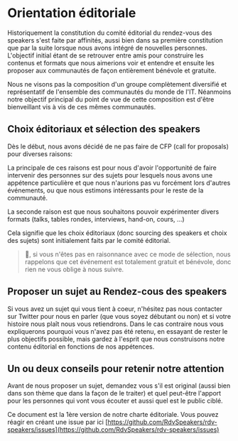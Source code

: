 # Orientation éditoriale

Historiquement la constitution du comité éditorial du rendez-vous des speakers s'est faite par affinités, aussi bien dans sa première constitution que par la suite lorsque nous avons intégré de nouvelles personnes. L'objectif initial étant de se retrouver entre amis pour construire les contenus et formats que nous aimerions voir et entendre et ensuite les proposer aux communautés de façon entièrement bénévole et gratuite. 

Nous ne visons pas la composition d'un groupe complètement diversifié et représentatif de l'ensemble des communautés du monde de l'IT. Néanmoins notre objectif principal du point de vue de cette composition est d'être bienveillant vis à vis de ces mêmes communautés.

## Choix éditoriaux et sélection des speakers

Dès le début, nous avons décidé de ne pas faire de CFP (call for proposals) pour diverses raisons: 

La principale de ces raisons est pour nous d'avoir l'opportunité de faire intervenir des personnes sur des sujets pour lesquels nous avons une appétence particulière et que nous n'aurions pas vu forcément lors d'autres événements, ou que nous estimons intéressants pour le reste de la communauté.

La seconde raison est que nous souhaitons pouvoir expérimenter divers formats (talks, tables rondes, interviews, hand-on, cours, ...)

Cela signifie que les choix éditoriaux (donc sourcing des speakers et choix des sujets) sont initialement faits par le comité éditorial.

> 👋, si vous n'êtes pas en raisonnance avec ce mode de sélection, nous rappelons que cet événement est totalement gratuit et bénévole, donc rien ne vous oblige à nous suivre.

## Proposer un sujet au Rendez-cous des speakers

Si vous avez un sujet qui vous tient à coeur, n'hésitez pas nous contacter sur Twitter pour nous en parler (que vous soyez débutant ou non) et si votre histoire nous plaît nous vous retiendrons. Dans le cas contraire nous vous expliquerons pourquoi vous n'avez pas été retenu, en essayant de rester le plus objectifs possible, mais gardez à l'esprit que nous construisons notre contenu éditorial en fonctions de nos appétences.

## Un ou deux conseils pour retenir notre attention

Avant de nous proposer un sujet, demandez vous s'il est original (aussi bien dans son thème que dans la façon de le traiter) et quel peut-être l'apport pour les personnes qui vont vous écouter et aussi quel est le public ciblé.

Ce document est la 1ère version de notre charte éditoriale. Vous pouvez réagir en créant une issue par ici [https://github.com/RdvSpeakers/rdv-speakers/issues](https://github.com/RdvSpeakers/rdv-speakers/issues)
